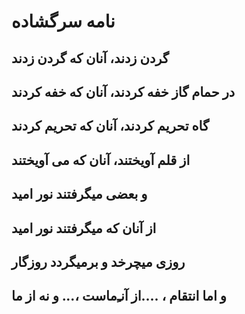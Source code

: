 نامه سرگشاده
=============

گردن زدند، آنان که گردن زدند
-------------------------------------------------
در حمام گاز خفه کردند، آنان که خفه کردند
---------------------------------------------------------------
گاه تحریم کردند، آنان که تحریم کردند
-------------------------------------------------------
از قلم آویختند، آنان که می آویختند
----------------------------------------------------
و بعضی میگرفتند نور امید
---------------------------------------
از آنان که میگرفتند نور امید
------------------------------------------
روزی میچرخد و برمیگردد روزگار
-------------------------------------------------
و اما انتقام ، ....از آنـِ‌ماست ،... و نه از ما
---------------------------------------------------------